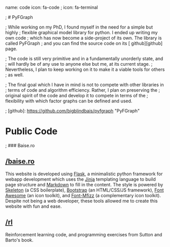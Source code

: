 name: code
icon: fa-code
; icon: fa-terminal

; # PyFGraph

; While working on my PhD, I found myself in the need for a simple but highly
; flexible graphical model library for python.  I ended up writing my own code
; which has now become a side-project of its own.  The library is called PyFGraph
; and you can find the source code on its [<span class="icon fa fa-github-alt
; fa-lg"></span> github][github] page.

; The code is still very primitive and in a fundamentally unorderly state, and
; will hardly be of any use to anyone else but me, at its current stage.
; Nevertheless, I plan to keep working on it to make it a viable tools for others
; as well.

; The final goal which I have in mind is not to compete with other libraries in
; terms of code and algorithm efficiency.  Rather, I plan on preserving the
; original spirit of the code and develop it to compete in terms of the
; flexibility with which factor graphs can be defined and used.

; [github]: https://github.com/bigblindbais/pyfgraph "PyFGraph"

# Public Code

; ### Baise.ro
## [<span class="icon fa fa-github-alt"></span> /baise.ro][baise.ro]

This website is developed using [Flask][flask], a minimalistic python framework
for webapp development which uses the [Jinja][jinja] templating language to
build page structure and [Markdown][markdown] to fill in the content.  The
style is powered by [Skeleton][skeleton] (a CSS boilerplate),
[Bootstrap][bootstrap] (an HTML/CSS/JS framework), [Font Awesome][fontawesome]
(an icon toolkit), and [Font-Mfizz][fontmfizz] (a complementary icon toolkit).
Despite not being a web developer, these tools allowed me to create this
website with fun and ease.

[flask]: http://flask.pocoo.org "Flask"
[jekyll]: http://jekyllrb.com "Jekyll"
[skeleton]: http://getskeleton.com/ "Skeleton"
[bootstrap]: http://getbootstrap.com "Bootstrap"
[fontawesome]: http://fortawesome.github.io/Font-Awesome/ "Font Awesome"
[fontmfizz]: http://fizzed.com/oss/font-mfizz
[markdown]: http://daringfireball.net/projects/markdown/syntax "Markdown"
[liquid]: http://liquidmarkup.org "Liquid"
[jinja]: http://jinja.pocoo.org "Jinja"
[slosh]: https://stevelosh.com "Steve Losh"
[datagen]: http://datagenetics.com/blog "Data Genetics"
[baise.ro]: https://github.com/abaisero/baise.ro "Baise.ro repository"

## [<span class="icon fa fa-github-alt"></span> /rl][rl]

Reinforcement learning code, and programming exercises from Sutton and Barto's
book. 

[rl]: https://github.com/abaisero/rl "rl"
